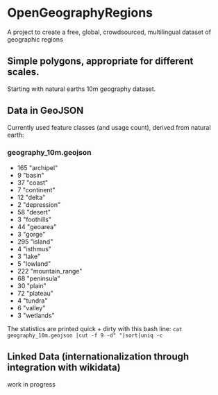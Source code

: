 # OpenGeographyRegions
A project to create a free, global, crowdsourced, multilingual dataset of geographic regions

## Simple polygons, appropriate for different scales.
Starting with natural earths 10m geography dataset.

## Data in GeoJSON
Currently used feature classes (and usage count), derived from natural earth:

### geography_10m.geojson
* 165 "archipel"
*   9 "basin"
*  37 "coast"
*   7 "continent"
*  12 "delta"
*   2 "depression"
*  58 "desert"
*   3 "foothills"
*  44 "geoarea"
*   3 "gorge"
* 295 "island"
*   4 "isthmus"
*   3 "lake"
*   5 "lowland"
* 222 "mountain_range"
*  68 "peninsula"
*  30 "plain"
*  72 "plateau"
*   4 "tundra"
*   6 "valley"
*   3 "wetlands"

The statistics are printed quick + dirty with this bash line: `cat geography_10m.geojson |cut -f 9 -d" "|sort|uniq -c`

## Linked Data (internationalization through integration with wikidata)
work in progress
